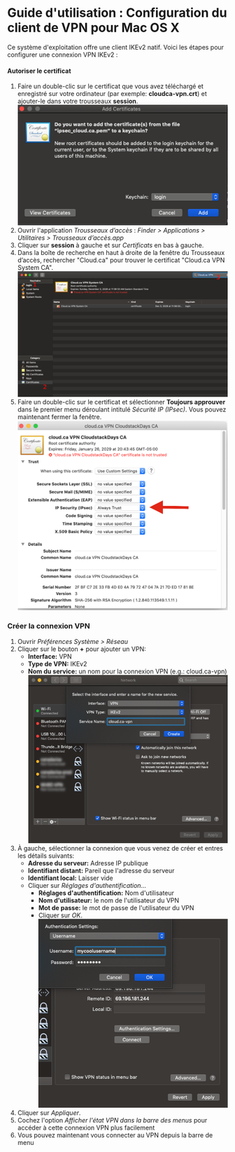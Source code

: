 # Guide d'utilisation :  Configuration du client de VPN pour Mac OS X

Ce système d'exploitation offre une client IKEv2 natif. Voici les étapes pour configurer une connexion VPN IKEv2 :

#### Autoriser le certificat

1. Faire un double-clic sur le certificat que vous avez téléchargé et enregistré sur votre ordinateur (par exemple: **cloudca-vpn.crt**) et ajouter-le dans votre trousseaux **session**.
   ![Add Certificate](Mac-1-Add-Certificate.png)
1. Ouvrir l'application *Trousseaux d’accès* : *Finder > Applications > Utilitaires > Trousseaux d’accès.app*
1. Cliquer sur **session** à gauche et sur *Certificats* en bas à gauche.
1. Dans la boîte de recherche en haut à droite de la fenêtre du Trousseaux d’accès, rechercher "Cloud.ca" pour trouver le certificat "Cloud.ca VPN System CA".
   ![Keychain Access](Mac-2-Keychain.png)
1. Faire un double-clic sur le certificat et sélectionner **Toujours approuver** dans le premier menu déroulant intitulé *Sécurité IP (IPsec)*. Vous pouvez maintenant fermer la fenêtre.
   ![Always trust this certificate](Mac-3-Always-Trust.png)

### Créer la connexion VPN

1. Ouvrir *Préférences Système > Réseau*
1. Cliquer sur le bouton **+** pour ajouter un VPN:
   - **Interface:** VPN
   - **Type de VPN:** IKEv2
   - **Nom du service:** un nom pour la connexion VPN (e.g.: cloud.ca-vpn)
   ![Add VPN](Mac-4-Add-VPN.png)
1. À gauche, sélectionner la connexion que vous venez de créer et entres les détails suivants:
   - **Adresse du serveur:** Adresse IP publique
   - **Identifiant distant:** Pareil que l'adresse du serveur
   - **Identifiant local:** Laisser vide
   - Cliquer sur *Réglages d'authentification...*
      - **Réglages d'authentification:** Nom d'utilisateur
      - **Nom d'utilisateur:** le nom de l'utilisateur du VPN
      - **Mot de passe:** le mot de passe de l'utilisateur du VPN
      - Cliquer sur *OK*.
      ![Authenticate](Mac-5-Authentication.png)
1. Cliquer sur *Appliquer*.
1. Cochez l'option *Afficher l'état VPN dans la barre des menus* pour accéder à cette connexion VPN plus facilement
1. Vous pouvez maintenant vous connecter au VPN depuis la barre de menu
